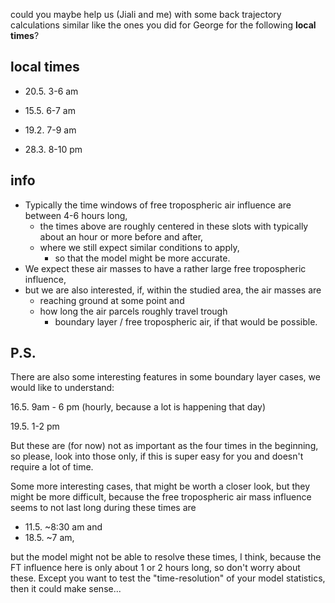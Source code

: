 
could you maybe help us (Jiali and me) with some back trajectory calculations similar like the ones you did for George for the following **local times**?
## local times
- 20.5. 3-6 am

- 15.5. 6-7 am

- 19.2. 7-9 am

- 28.3. 8-10 pm

## info 
- Typically the time windows of free tropospheric air influence are between 4-6 hours long, 
  - the times above are roughly centered in these slots with typically about an hour or more before and after,
  - where we still expect similar conditions to apply, 
    - so that the model might be more accurate. 
- We expect these air masses to have a rather large free tropospheric influence, 
- but we are also interested, if, within the studied area, the air masses are 
  - reaching ground at some point and
  - how long the air parcels roughly travel trough 
    - boundary layer / free tropospheric air, if that would be possible.
    



## P.S.

There are also some interesting features in some boundary layer cases, we would like to understand:

16.5.  9am - 6 pm (hourly, because a lot is happening that day)

19.5. 1-2 pm

But these are (for now) not as important as the four times in the beginning, so please, look into those only, if this is super easy for you and doesn't require a lot of time.

Some more interesting cases, that might be worth a closer look, but they might be more difficult, because the free tropospheric air mass influence seems to not last long during these times are 

  - 11.5. ~8:30 am and 
  - 18.5. ~7 am, 
    
but the model might not be able to resolve these times, I think, because the FT influence here is only about 1 or 2 hours long, so don't worry about these. Except you want to test the "time-resolution" of your model statistics, then it could make sense...